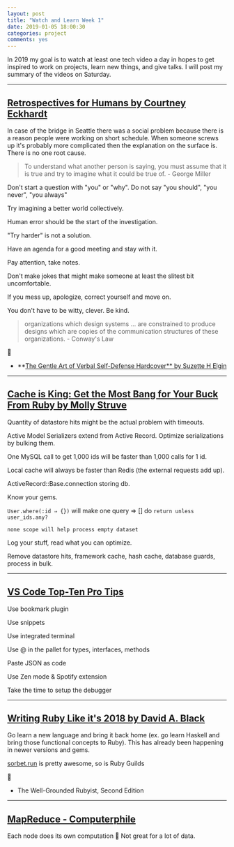 ```yaml
---
layout: post
title: "Watch and Learn Week 1"
date: 2019-01-05 18:00:30
categories: project
comments: yes
---
```


In 2019 my goal is to watch at least one tech video a day in hopes to get inspired to work on projects, learn new things, and give talks. I will post my summary of the videos on Saturday.

---

## [Retrospectives for Humans by Courtney Eckhardt](https://www.youtube.com/watch?v=s7R7V5wC0wA)

In case of the bridge in Seattle there was a social problem because there is a reason people were working on short schedule. When someone screws up it's probably more complicated then the explanation on the surface is. There is no one root cause.

> To understand what another person is saying, you must assume that it is true and try to imagine what it could be true of. - George Miller

Don't start a question with "you" or "why". Do not say "you should", "you never", "you always"

Try imagining a better world collectively.

Human error should be the start of the investigation.

"Try harder" is not a solution.

Have an agenda for a good meeting and stay with it.

Pay attention, take notes.

Don't make jokes that might make someone at least the slitest bit uncomfortable.

If you mess up, apologize, correct yourself and move on.

You don't have to be witty, clever. Be kind.

> organizations which design systems ... are constrained to produce designs which are copies of the communication structures of these organizations. - Conway's Law

🌟

- **[The Gentle Art of Verbal Self-Defense Hardcover** by Suzette H Elgin](https://www.amazon.com/Gentle-Art-Verbal-Self-Defense/dp/0880290307)

---

## [Cache is King: Get the Most Bang for Your Buck From Ruby by Molly Struve](https://www.youtube.com/watch?v=vEi-vYcyTT8)

Quantity of datastore hits might be the actual problem with timeouts.

Active Model Serializers extend from Active Record. Optimize serializations by bulking them.

One MySQL call to get 1,000 ids will be faster than 1,000 calls for 1 id.

Local cache will always be faster than Redis (the external requests add up).

ActiveRecord::Base.connection storing db.

Know your gems.

`User.where(:id ⇒ {})` will make one query ⇒ [] do `return unless` `user_ids.any?`

`none scope will help process empty dataset`

Log your stuff, read what you can optimize.

Remove datastore hits, framework cache, hash cache, database guards, process in bulk.

---

## [VS Code Top-Ten Pro Tips](https://www.youtube.com/watch?v=u21W_tfPVrY)

Use bookmark plugin

Use snippets

Use integrated terminal

Use @ in the pallet for types, interfaces, methods

Paste JSON as code

Use Zen mode & Spotify extension

Take the time to setup the debugger

---

## [Writing Ruby Like it's 2018 by David A. Black](https://www.youtube.com/watch?v=29APWWTI3Bc)

Go learn a new language and bring it back home (ex. go learn Haskell and bring those functional concepts to Ruby). This has already been happening in newer versions and gems.

[sorbet.run](http://sorbet.run) is pretty awesome, so is Ruby Guilds

🌟

- The Well-Grounded Rubyist, Second Edition

---

## [MapReduce - Computerphile](https://www.youtube.com/watch?v=cvhKoniK5Uo)

Each node does its own computation 🤯  Not great for a lot of data.